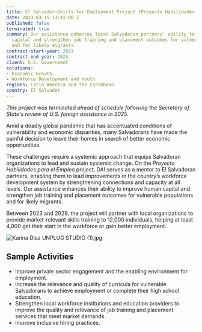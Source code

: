 ```yaml
---
title: El Salvador—Skills for Employment Project (Proyecto Habilidades para el Empleo)
date: 2023-03-15 13:41:00 Z
published: false
terminated: true
summary: Our assistance enhances local Salvadoran partners' ability to improve human
  capital and strengthen job training and placement outcomes for vulnerable populations
  and for likely migrants.
contract-start-year: 2023
contract-end-year: 2024
client: U.S. Government
solutions:
- Economic Growth
- Workforce Development and Youth
regions: Latin America and the Caribbean
country: El Salvador
---
```


<aside><em>This project was terminated ahead of schedule following the Secretary of State's review of U.S. foreign assistance in 2025.</em></aside>

Amid a deadly global pandemic that has accentuated conditions of vulnerability and economic disparities, many Salvadorans have made the painful decision to leave their homes in search of better economic opportunities.

These challenges require a systemic approach that equips Salvadoran organizations to lead and sustain systemic change. On the *Proyecto Habilidades para el Empleo* project, DAI serves as a mentor to El Salvadoran partners, enabling them to lead improvements in the country’s workforce development system by strengthening connections and capacity at all levels. Our assistance enhances their ability to improve human capital and strengthen job training and placement outcomes for vulnerable populations and for likely migrants.

Between 2023 and 2028, the project will partner with local organizations to provide market-relevant skills training to 12,000 individuals, helping at least 4,000 get their start in the workforce or gain better employment.

![Karina Diaz UNPLUG STUDIO (1).jpg](/uploads/Karina%20Diaz%20UNPLUG%20STUDIO%20(1).jpg)

## Sample Activities

* Improve private sector engagement and the enabling environment for employment.
* Increase the relevance and quality of curricula for vulnerable Salvadorans to achieve employment or complete their high school education.
* Strengthen local workforce institutions and education providers to improve the quality and relevance of job training and placement services that meet market demands.
* Improve inclusive hiring practices.
